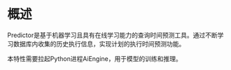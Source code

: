 # 概述<a name="ZH-CN_TOPIC_0289900501"></a>

Predictor是基于机器学习且具有在线学习能力的查询时间预测工具。通过不断学习数据库内收集的历史执行信息，实现计划的执行时间预测功能。

本特性需要拉起Python进程AiEngine，用于模型的训练和推理。

